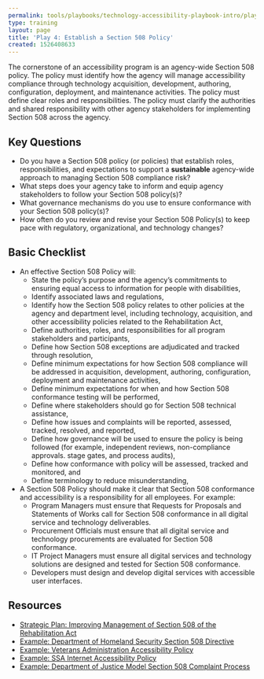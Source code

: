 ```yaml
---
permalink: tools/playbooks/technology-accessibility-playbook-intro/play04/
type: training
layout: page
title: 'Play 4: Establish a Section 508 Policy'
created: 1526408633
---
```


The cornerstone of an accessibility program is an agency-wide Section 508 policy. The policy must identify how the agency will manage accessibility compliance through technology acquisition, development, authoring, configuration, deployment, and maintenance activities. The policy must define clear roles and responsibilities. The policy must clarify the authorities and shared responsibility with other agency stakeholders for implementing Section 508 across the agency.

## Key Questions

  * Do you have a Section 508 policy (or policies) that establish roles, responsibilities, and expectations to support a **sustainable** agency-wide approach to managing Section 508 compliance risk?
  * What steps does your agency take to inform and equip agency stakeholders to follow your Section 508 policy(s)?
  * What governance mechanisms do you use to ensure conformance with your Section 508 policy(s)?
  * How often do you review and revise your Section 508 Policy(s) to keep pace with regulatory, organizational, and technology changes?

## Basic Checklist

  * An effective Section 508 Policy will:
      * State the policy&rsquo;s purpose and the agency&rsquo;s commitments to ensuring equal access to information for people with disabilities,
      * Identify associated laws and regulations,
      * Identify how the Section 508 policy relates to other policies at the agency and department level, including technology, acquisition, and other accessibility policies related to the Rehabilitation Act,
      * Define authorities, roles, and responsibilities for all program stakeholders and participants,
      * Define how Section 508 exceptions are adjudicated and tracked through resolution,
      * Define minimum expectations for how Section 508 compliance will be addressed in acquisition, development, authoring, configuration, deployment and maintenance activities,
      * Define minimum expectations for when and how Section 508 conformance testing will be performed,
      * Define where stakeholders should go for Section 508 technical assistance,
      * Define how issues and complaints will be reported, assessed, tracked, resolved, and reported,
      * Define how governance will be used to ensure the policy is being followed (for example, independent reviews, non-compliance approvals. stage gates, and process audits),
      * Define how conformance with policy will be assessed, tracked and monitored, and
      * Define terminology to reduce misunderstanding,
  * A Section 508 Policy should make it clear that Section 508 conformance and accessibility is a responsibility for all employees. For example:
      * Program Managers must ensure that Requests for Proposals and Statements of Works call for Section 508 conformance in all digital service and technology deliverables.
      * Procurement Officials must ensure that all digital service and technology procurements are evaluated for Section 508 conformance.
      * IT Project Managers must ensure all digital services and technology solutions are designed and tested for Section 508 conformance.
      * Developers must design and develop digital services with accessible user interfaces.

## Resources

  * [Strategic Plan: Improving Management of Section 508 of the Rehabilitation Act][1]
  * [Example: Department of Homeland Security Section 508 Directive][2]
  * [Example: Veterans Administration Accessibility Policy][3]
  * [Example: SSA Internet Accessibility Policy][4]
  * [Example: Department of Justice Model Section 508 Complaint Process][5]
  
  
&nbsp;

 [1]: https://obamawhitehouse.archives.gov/sites/default/files/omb/procurement/memo/strategic-plan-508-compliance.pdf
 [2]: https://assets.section508.gov/files/Directive_139.2_Final_10-28-2008.doc
 [3]: https://assets.section508.gov/files/VA508Directive6221_12_2008.pdf
 [4]: https://assets.section508.gov/files/SSA_Internet_Accessibility_Policy.pdf
 [5]: https://assets.section508.gov/files/DOJ%20Section%20508%20Model%20Complaint%20Process.doc
